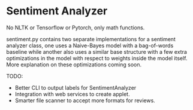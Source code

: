 # Sentiment Analyzer
No NLTK or Tensorflow or Pytorch, only math functions. 

sentiment.py contains two separate implementations for a sentiment analyzer class, one uses a Naive-Bayes model with a bag-of-words baseline while another also uses a similar base structure with a few extra optimizations in the model with respect to weights inside the model itself. More explanation on these optimizations coming soon. 

TODO: 
- Better CLI to output labels for SentimentAnalyzer
- Integration with web services to create applet. 
- Smarter file scanner to accept more formats for reviews. 
